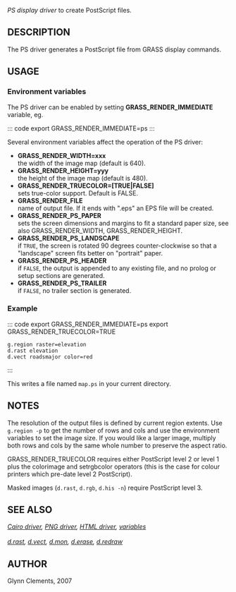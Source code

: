 *PS display driver* to create PostScript files.

## DESCRIPTION

The PS driver generates a PostScript file from GRASS display commands.

## USAGE

### Environment variables

The PS driver can be enabled by setting **GRASS_RENDER_IMMEDIATE**
variable, eg.

::: code
    export GRASS_RENDER_IMMEDIATE=ps
:::

Several environment variables affect the operation of the PS driver:

-   **GRASS_RENDER_WIDTH=xxx**\
    the width of the image map (default is 640).
-   **GRASS_RENDER_HEIGHT=yyy**\
    the height of the image map (default is 480).
-   **GRASS_RENDER_TRUECOLOR=\[TRUE\|FALSE\]**\
    sets true-color support. Default is FALSE.
-   **GRASS_RENDER_FILE**\
    name of output file. If it ends with \".eps\" an EPS file will be
    created.
-   **GRASS_RENDER_PS_PAPER**\
    sets the screen dimensions and margins to fit a standard paper size,
    see also GRASS_RENDER_WIDTH, GRASS_RENDER_HEIGHT.
-   **GRASS_RENDER_PS_LANDSCAPE**\
    if `TRUE`, the screen is rotated 90 degrees counter-clockwise so
    that a \"landscape\" screen fits better on \"portrait\" paper.
-   **GRASS_RENDER_PS_HEADER**\
    if `FALSE`, the output is appended to any existing file, and no
    prolog or setup sections are generated.
-   **GRASS_RENDER_PS_TRAILER**\
    if `FALSE`, no trailer section is generated.

### Example

::: code
    export GRASS_RENDER_IMMEDIATE=ps
    export GRASS_RENDER_TRUECOLOR=TRUE

    g.region raster=elevation
    d.rast elevation
    d.vect roadsmajor color=red
:::

This writes a file named `map.ps` in your current directory.

## NOTES

The resolution of the output files is defined by current region extents.
Use `g.region -p` to get the number of rows and cols and use the
environment variables to set the image size. If you would like a larger
image, multiply both rows and cols by the same whole number to preserve
the aspect ratio.

GRASS_RENDER_TRUECOLOR requires either PostScript level 2 or level 1
plus the colorimage and setrgbcolor operators (this is the case for
colour printers which pre-date level 2 PostScript).

Masked images (`d.rast`, `d.rgb`, `d.his -n`) require PostScript level
3.

## SEE ALSO

*[Cairo driver](cairodriver.html), [PNG driver](pngdriver.html), [HTML
driver](htmldriver.html), [variables](variables.html)\
\
[d.rast](d.rast.html), [d.vect](d.vect.html), [d.mon](d.mon.html),
[d.erase](d.erase.html), [d.redraw](d.redraw.html)*

## AUTHOR

Glynn Clements, 2007
